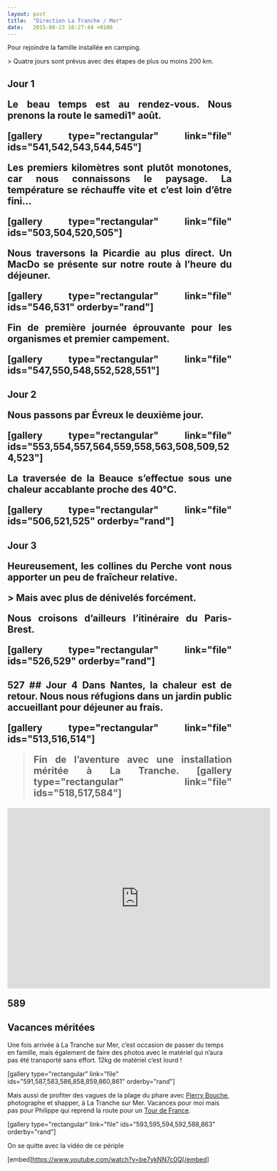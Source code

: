 ```yaml
---
layout: post
title:  "Direction La Tranche / Mer"
date:   2015-08-23 16:27:44 +0100
---
```

<p style="text-align: justify;">Pour rejoindre la famille installée en camping.</p>
> Quatre jours sont prévus avec des étapes de plus ou moins 200 km.

<h2 style="text-align: justify;">Jour 1
<p style="text-align: justify;">Le beau temps est au rendez-vous.
Nous prenons la route le samedi1° août.</p>
[gallery type="rectangular" link="file" ids="541,542,543,544,545"]
<p style="text-align: justify;">Les premiers kilomètres sont plutôt monotones, car nous connaissons le paysage.
La température se réchauffe vite et c’est loin d’être fini...</p>
[gallery type="rectangular" link="file" ids="503,504,520,505"]
<p style="text-align: justify;">Nous traversons la Picardie au plus direct.
Un MacDo se présente sur notre route à l’heure du déjeuner.</p>
[gallery type="rectangular" link="file" ids="546,531" orderby="rand"]
<p style="text-align: justify;">Fin de première journée éprouvante pour les organismes et premier campement.</p>
[gallery type="rectangular" link="file" ids="547,550,548,552,528,551"]
<h2 style="text-align: justify;">Jour 2
<p style="text-align: justify;">Nous passons par Évreux le deuxième jour.</p>
[gallery type="rectangular" link="file" ids="553,554,557,564,559,558,563,508,509,524,523"]
<p style="text-align: justify;">La traversée de la Beauce s’effectue sous une chaleur accablante proche des 40°C.</p>
[gallery type="rectangular" link="file" ids="506,521,525" orderby="rand"]
<h2 style="text-align: justify;">Jour 3
<p style="text-align: justify;">Heureusement, les collines du Perche vont nous apporter un peu de fraîcheur relative.</p>
> Mais avec plus de dénivelés forcément.
<p style="text-align: justify;">Nous croisons d’ailleurs l’itinéraire du Paris-Brest.</p>
[gallery type="rectangular" link="file" ids="526,529" orderby="rand"]
<h2 style="text-align: justify;">
527
## Jour 4
Dans Nantes, la chaleur est de retour.
Nous nous réfugions dans un jardin public accueillant pour déjeuner au frais.

[gallery type="rectangular" link="file" ids="513,516,514"]
> Fin de l’aventure avec une installation méritée à La Tranche.
[gallery type="rectangular" link="file" ids="518,517,584"]

<center><iframe src="https://www.strava.com/activities/1141195390/embed/fdd8e921792e138339e8369d660dec082776720b" width="590" height="405" frameborder="0" scrolling="no"></iframe></center>

589
## Vacances méritées
Une fois arrivée à La Tranche sur Mer, c’est occasion de passer du temps en famille, mais également de faire des photos avec le matériel qui n’aura pas été transporté sans effort. 12kg de matériel c’est lourd !

[gallery type="rectangular" link="file" ids="591,587,583,586,858,859,860,861" orderby="rand"]

Mais aussi de profiter des vagues de la plage du phare avec <a href="http://www.imagedimagepro.fr">Pierry Bouche</a>, photographe et shapper, à La Tranche sur Mer.
Vacances pour moi mais pas pour Philippe qui reprend la route pour un <a href="http://twomoulins.fr/velo/tour-de-france">Tour de France</a>.

[gallery type="rectangular" link="file" ids="593,595,594,592,588,863" orderby="rand"]

On se quitte avec la vidéo de ce périple

[embed]https://www.youtube.com/watch?v=be7ykNN7c0Q[/embed]

